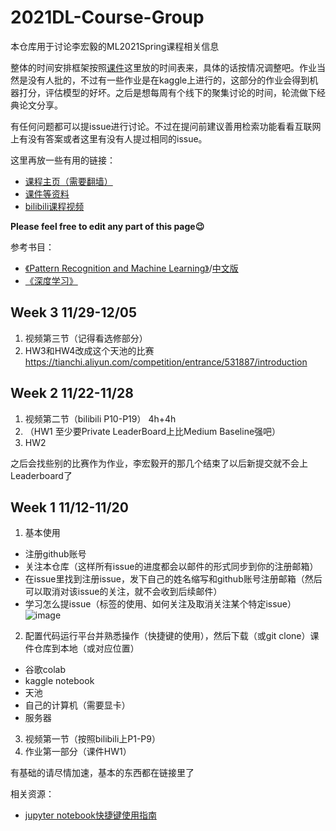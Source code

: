 # 2021DL-Course-Group

本仓库用于讨论李宏毅的ML2021Spring课程相关信息

整体的时间安排框架按照[课件](https://github.com/Fafa-DL/Lhy_Machine_Learning)这里放的时间表来，具体的话按情况调整吧。作业当然是没有人批的，不过有一些作业是在kaggle上进行的，这部分的作业会得到机器打分，评估模型的好坏。之后是想每周有个线下的聚集讨论的时间，轮流做下经典论文分享。

有任何问题都可以提issue进行讨论。不过在提问前建议善用检索功能看看互联网上有没有答案或者这里有没有人提过相同的issue。

这里再放一些有用的链接：

- [课程主页（需要翻墙）](https://speech.ee.ntu.edu.tw/~hylee/ml/2021-spring.html)
- [课件等资料](https://github.com/Fafa-DL/Lhy_Machine_Learning)
- [bilibili课程视频](https://www.bilibili.com/video/BV1Wv411h7kN)

**Please feel free to edit any part of this page😉**

参考书目：
- [《Pattern Recognition and Machine Learning》](https://www.microsoft.com/en-us/research/people/cmbishop/prml-book/)/[中文版](https://github.com/wwkenwong/book/blob/master/PRML%E4%B8%AD%E6%96%87%E7%89%88_%E6%A8%A1%E5%BC%8F%E8%AF%86%E5%88%AB%E4%B8%8E%E6%9C%BA%E5%99%A8%E5%AD%A6%E4%B9%A0.pdf)
- [《深度学习》](https://github.com/exacity/deeplearningbook-chinese)

## Week 3 11/29-12/05
1. 视频第三节（记得看选修部分）
2. HW3和HW4改成这个天池的比赛 https://tianchi.aliyun.com/competition/entrance/531887/introduction


## Week 2 11/22-11/28

1. 视频第二节（bilibili P10-P19） 4h+4h
2. （HW1 至少要Private LeaderBoard上比Medium Baseline强吧）
3. HW2

之后会找些别的比赛作为作业，李宏毅开的那几个结束了以后新提交就不会上Leaderboard了


## Week 1 11/12-11/20

1. 基本使用
 - 注册github账号
 - 关注本仓库（这样所有issue的进度都会以邮件的形式同步到你的注册邮箱）
 - 在issue里找到注册issue，发下自己的姓名缩写和github账号注册邮箱（然后可以取消对该issue的关注，就不会收到后续邮件）
 - 学习怎么提issue（标签的使用、如何关注及取消关注某个特定issue）
![image](https://user-images.githubusercontent.com/94154334/141459277-5cdc9ac4-cf79-49af-b6fc-553287adb662.png)


2. 配置代码运行平台并熟悉操作（快捷键的使用），然后下载（或git clone）课件仓库到本地（或对应位置）
 - 谷歌colab
 - kaggle notebook
 - 天池
 - 自己的计算机（需要显卡）
 - 服务器

3. 视频第一节（按照bilibili上P1-P9）
4. 作业第一部分（课件HW1）

有基础的请尽情加速，基本的东西都在链接里了

相关资源：
- [jupyter notebook快捷键使用指南](https://opus.konghy.cn/ipynb/jupyter-notebook-keyboard-shortcut.html)





